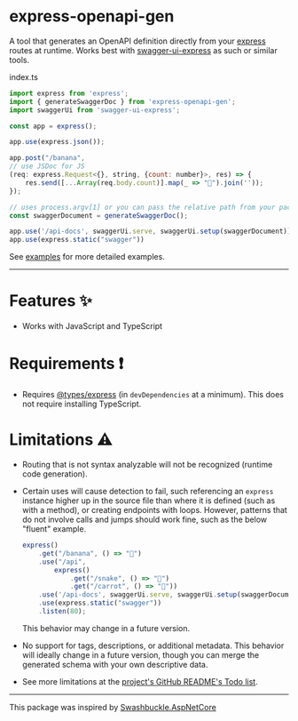 express-openapi-gen
===================

A tool that generates an OpenAPI definition directly from your [express](https://github.com/expressjs/express) routes at runtime. Works best with [swagger-ui-express](https://github.com/scottie1984/swagger-ui-express) as such or similar tools.

index.ts
```javascript
import express from 'express';
import { generateSwaggerDoc } from 'express-openapi-gen';
import swaggerUi from 'swagger-ui-express';

const app = express();

app.use(express.json());

app.post("/banana",
// use JSDoc for JS
(req: express.Request<{}, string, {count: number}>, res) => {
    res.send([...Array(req.body.count)].map(_ => "🍌").join(''));
});

// uses process.argv[1] or you can pass the relative path from your package.json
const swaggerDocument = generateSwaggerDoc();

app.use('/api-docs', swaggerUi.serve, swaggerUi.setup(swaggerDocument));
app.use(express.static("swagger"))
```
See [examples](/examples) for more detailed examples.

---

# Features ✨
- Works with JavaScript and TypeScript

# Requirements ❗
- Requires [@types/express](https://www.npmjs.com/package/@types/express) (in `devDependencies` at a minimum). This does not require installing TypeScript.

# Limitations ⚠️
- Routing that is not syntax analyzable will not be recognized (runtime code generation).
- Certain uses will cause detection to fail, such referencing an `express` instance higher up in the source file than where it is defined (such as with a method), or creating endpoints with loops. However, patterns that do not involve calls and jumps should work fine, such as the below "fluent" example.

    ```javascript
    express()
        .get("/banana", () => "🍌")
        .use("/api",
            express()
                .get("/snake", () => "🐍")
                .get("/carrot", () => "🥕"))
        .use('/api-docs', swaggerUi.serve, swaggerUi.setup(swaggerDocument))
        .use(express.static("swagger"))
        .listen(80);
    ```
    This behavior may change in a future version.
- No support for tags, descriptions, or additional metadata. This behavior will ideally change in a future version, though you can merge the generated schema with your own descriptive data.
- See more limitations at the [project's GitHub README's Todo list](https://github.com/johnW-ret/express-openapi-gen#todo-).

---

This package was inspired by [Swashbuckle.AspNetCore](https://github.com/domaindrivendev/Swashbuckle.AspNetCore)